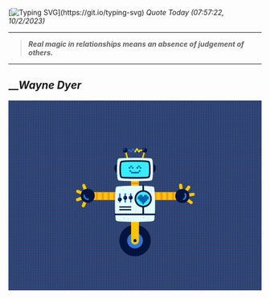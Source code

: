 [![Typing SVG](https://readme-typing-svg.herokuapp.com?font=Press+Start+2P&color=C2F784&size=35&width=900&height=100&lines=Hello+World%2C+I'm+Hung+!)](https://git.io/typing-svg) 
_Quote Today (07:57:22, 10/2/2023)_
___
>**_Real magic in relationships means an absence of judgement of others._**
___

## __**_Wayne Dyer_**

![RobotDance](src/assets/images/robot-dancing-dribble.gif?style=center)

